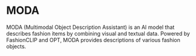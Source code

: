 # MODA
MODA (Multimodal Object Description Assistant) is an AI model that describes fashion items by combining visual and textual data. Powered by FashionCLIP and OPT, MODA provides descriptions of various fashion objects. 
